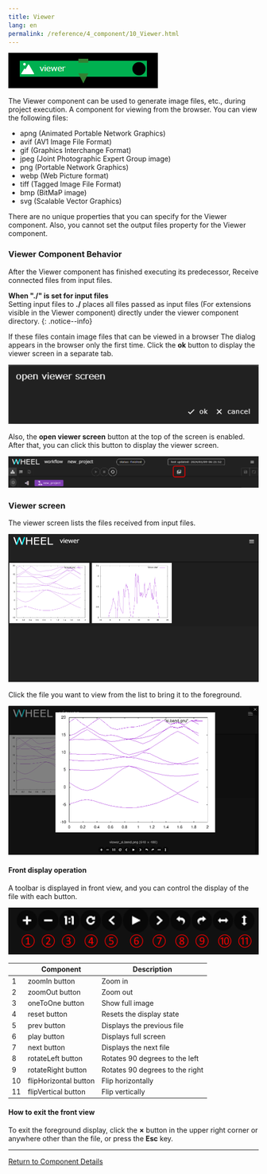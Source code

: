 ```yaml
---
title: Viewer
lang: en
permalink: /reference/4_component/10_Viewer.html
---
```


![img](./img/viewer.png "viewer")

The Viewer component can be used to generate image files, etc., during project execution.
A component for viewing from the browser.
You can view the following files:

- apng (Animated Portable Network Graphics)
- avif (AV1 Image File Format)
- gif (Graphics Interchange Format)
- jpeg (Joint Photographic Expert Group image)
- png (Portable Network Graphics)
- webp (Web Picture format)
- tiff (Tagged Image File Format)
- bmp (BitMaP image)
- svg (Scalable Vector Graphics)

There are no unique properties that you can specify for the Viewer component.
Also, you cannot set the output files property for the Viewer component.

### Viewer Component Behavior
After the Viewer component has finished executing its predecessor,
Receive connected files from input files.

__When "./" is set for input files__  
Setting input files to __./__ places all files passed as input files (For extensions visible in the Viewer component) directly under the viewer component directory.
{: .notice--info}

If these files contain image files that can be viewed in a browser
The dialog appears in the browser only the first time.
Click the __ok__ button to display the viewer screen in a separate tab.

![img](./img/viewer_dialog.png "viewer_dialog")

Also, the __open viewer screen__ <!-- Viewer Screen Display --> button at the top of the screen is enabled.
After that, you can click this button to display the viewer screen.

![img](./img/open_viewer_screen.png "open viewer screen button")

### Viewer screen
The viewer screen lists the files received from input files.

![img](./img/image_list.png "file list")

Click the file you want to view from the list to bring it to the foreground.

![img](./img/show_image.png "show file")

#### Front display operation
A toolbar is displayed in front view, and you can control the display of the file with each button.

![img](./img/toolbar.png "toolbar")

|| Component | Description |
|----------|----------|---------------------------------|
|1| zoomIn button | Zoom in |
|2| zoomOut button | Zoom out |
|3| oneToOne button | Show full image |
|4| reset button | Resets the display state |
|5| prev button | Displays the previous file |
|6| play button | Displays full screen |
|7| next button | Displays the next file |
|8| rotateLeft button | Rotates 90 degrees to the left |
|9| rotateRight button | Rotates 90 degrees to the right |
|10| flipHorizontal button | Flip horizontally |
|11| flipVertical button | Flip vertically |

#### How to exit the front view
To exit the foreground display, click the __×__ button in the upper right corner or anywhere other than the file, or press the __Esc__ key.

--------
[Return to Component Details]({{site.baseurl}}/reference/4_component/)
